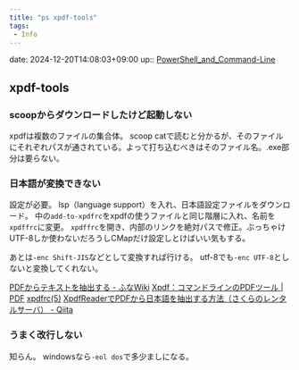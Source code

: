 ```yaml
---
title: "ps xpdf-tools"
tags:
 - Info
---
```


date: 2024-12-20T14:08:03+09:00
up:: [PowerShell_and_Command-Line](../Bar/App/PowerShell_and_Command-Line.md)

## xpdf-tools
### scoopからダウンロードしたけど起動しない
xpdfは複数のファイルの集合体。
scoop catで読むと分かるが、そのファイルにそれぞれパスが通されている。よって打ち込むべきはそのファイル名。.exe部分は要らない。
### 日本語が変換できない
設定が必要。
lsp（language support）を入れ、日本語設定ファイルをダウンロード。
中の`add-to-xpdfrc`をxpdfの使うファイルと同じ階層に入れ、名前を`xpdffrc`に変更。
`xpdffrc`を開き、内部のリンクを絶対パスで修正。ぶっちゃけUTF-8しか使わないだろうしCMapだけ設定しとけばいい気もする。

あとは`-enc Shift-JIS`などとして変換すれば行ける。
utf-8でも`-enc UTF-8`としないと変換してくれない。

[PDFからテキストを抽出する - ふなWiki](https://blue-red.ddo.jp/~ao/wiki/wiki.cgi?page=PDF%A4%AB%A4%E9%A5%C6%A5%AD%A5%B9%A5%C8%A4%F2%C3%EA%BD%D0%A4%B9%A4%EB)
[Xpdf：コマンドラインのPDFツール | PDF](http://pdf-file.nnn2.com/?p=858)
[xpdfrc(5)](http://www.xpdfreader.com/xpdfrc-man.html)
[XpdfReaderでPDFから日本語を抽出する方法（さくらのレンタルサーバ） - Qiita](https://qiita.com/zembutsu/items/b9b6cde59c0c005ec063)

### うまく改行しない
知らん。
windowsなら`-eol dos`で多少ましになる。
